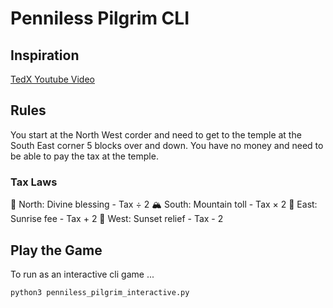 # Penniless Pilgrim CLI

## Inspiration
[TedX Youtube Video](https://www.youtube.com/watch?v=6sBB-gRhfjE)

## Rules
You start at the North West corder and need to get to the temple at the South East corner 5 blocks over and down. You have no money and need to be able to pay the tax at the temple.

### Tax Laws
🧭 North: Divine blessing - Tax ÷ 2
🏔️ South: Mountain toll - Tax × 2
🌅 East: Sunrise fee - Tax + 2
🌄 West: Sunset relief - Tax - 2

## Play the Game
To run as an interactive cli game ...
```bash
python3 penniless_pilgrim_interactive.py
```
